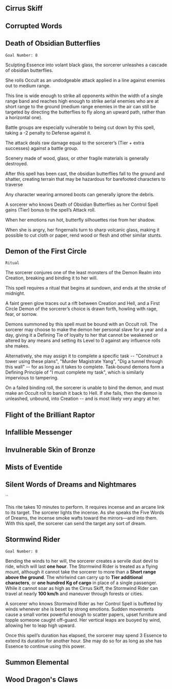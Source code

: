 ## Cirrus Skiff


## Corrupted Words


## Death of Obsidian Butterflies
`Goal Number: 8`

Sculpting Essence into volant black glass, the sorcerer unleashes a cascade of obsidian butterflies.

She rolls Occult as an undodgeable attack applied in a line against enemies out to medium range.

This line is wide enough to strike all opponents within the width of a single range band and reaches high enough to strike aerial enemies who are at short range to the ground (medium range enemies in the air can still be targeted by directing the butterflies to fly along an upward path, rather than a horizontal one).

Battle groups are especially vulnerable to being cut down by this spell, taking a -2 penalty to Defense against it.

The attack deals raw damage equal to the sorcerer’s (Tier + extra successes) against a battle group.

Scenery made of wood, glass, or other fragile materials is generally destroyed.

After this spell has been cast, the obsidian butterflies fall to the ground and shatter, creating terrain that may be hazardous for barefooted characters to traverse

Any character wearing armored boots can generally ignore the debris.

A sorcerer who knows Death of Obsidian Butterflies as her Control Spell gains (Tier) bonus to the spell’s Attack roll.

When her emotions run hot, butterfly silhouettes rise from her shadow.

When she is angry, her fingernails turn to sharp volcanic glass, making it possible to cut cloth or paper, rend wood or flesh and other similar stunts.


## Demon of the First Circle
`Ritual`

The sorcerer conjures one of the least monsters of the Demon Realm into Creation, breaking and binding it to her will.

This spell requires a ritual that begins at sundown, and ends at the stroke of midnight.

A faint green glow traces out a rift between Creation and Hell, and a First Circle Demon of the sorcerer’s choice is drawn forth, howling with rage, fear, or sorrow.

Demons summoned by this spell must be bound with an Occult roll.
The sorcerer may choose to make the demon her personal slave for a year and a day, giving it a Defining Tie of loyalty to her that cannot be weakened or altered by any means and setting its Level to 0 against any influence rolls she makes.

Alternatively, she may assign it to complete a specific task -- "Construct a tower using these plans", "Murder Magistrate Yang", "Dig a tunnel through this wall" -- for as long as it takes to complete.
Task-bound demons form a Defining Principle of "I must complete my task", which is similarly impervious to tampering.

On a failed binding roll, the sorcerer is unable to bind the demon, and must make an Occult roll to banish it back to Hell.
If she fails, then the demon is unleashed, unbound, into Creation -- and is most likely very angry at her.


## Flight of the Brilliant Raptor


## Infallible Messenger


## Invulnerable Skin of Bronze


## Mists of Eventide


## Silent Words of Dreams and Nightmares
``

This rite takes 10 minutes to perform.
It requires incense and an arcane link to its target.
The sorcerer lights the incense.
As she speaks the Five Words of Dreams, the incense smoke wafts toward the mirrors—and into them.
With this spell, the sorcerer can send the target any sort of dream.


## Stormwind Rider
`Goal Number: 8`

Bending the winds to her will, the sorcerer creates a servile dust devil to ride, which will last **one hour**.
The Stormwind Rider is treated as a flying mount, although it cannot take the sorcerer to more than a **Short range above the ground**.
The whirlwind can carry up to **Tier additional characters**, or **one hundred Kg of cargo** in place of a single passenger.
While it cannot soar as high as the Cirrus Skiff, the Stormwind Rider can travel at nearly **100 km/h** and maneuver through forests or cities.

A sorcerer who knows Stormwind Rider as her Control Spell is buffeted by winds whenever she is beset by strong emotions.
Sudden movements cause a small vortex powerful enough to scatter papers, upset furniture and topple someone caught off-guard.
Her vertical leaps are buoyed by wind, allowing her to leap high upward.

Once this spell’s duration has elapsed, the sorcerer may spend 3 Essence to extend its duration for another hour.
She may do so for as long as she has Essence to continue using this power.


## Summon Elemental


## Wood Dragon's Claws
